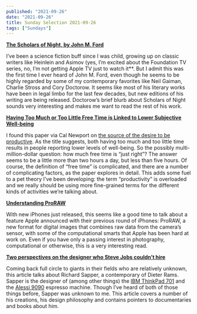 ```yaml
---
published: "2021-09-26"
date: "2021-09-26"
title: Sunday Selection 2021-09-26
tags: ["Sundays"]
---
```


**[The Scholars of Night, by John M.
Ford](https://pluralistic.net/2021/09/26/mike-ford-rides-again/#cold-war-zeitgeist
"The Scholars of Night")**

I’ve been a science fiction buff since I was child, growing up on classic
writers like Heinlein and Asimov (yes, I’m excited about the Foundation TV
series, no, I’m not getting Apple TV just to watch it**. But I admit this was the
first time I ever heard of John M. Ford, even though he seems to be highly
regarded by some of my contemporary favorites like Neil Gaiman, Charlie Stross
and Cory Doctorow. It seems like most of his literary works have been in legal
limbo for the last few decades, but new editions of his writing are being
released. Doctorow’s brief blurb about Scholars of Night sounds very interesting
and makes me want to read the rest of his work.

**[Having Too Much or Too Little Free Time is Linked to Lower Subjective
Well-being](https://www.apa.org/pubs/journals/releases/psp-pspp0000391.pdf
"Having Too Much or Too Little Free Time is Linked to Lower Subjective
Well-being")**

I found this paper via Cal Newport on [the source of the desire to be
productive](https://www.calnewport.com/blog/2021/09/25/on-the-source-of-our-drive-to-get-things-done/
"On the Source of our Drive to Get Things Done"). As the title suggests, both
having too much and too little time results in people reporting lower levels of
well-being. So the possibly multi-million-dollar question: how much free time is
“just right”? The answer seems to be a little more than two hours a day, but
less than five hours. Of course, the definition of “free time” is complicated,
and there are a number of complicating factors, as the paper explores in detail.
This adds some fuel to a pet theory I’ve been developing: the term
“productivity” is overloaded and we really should be using more fine-grained
terms for the different kinds of activities we’re talking about.

**[Understanding ProRAW](https://lux.camera/understanding-proraw/)**

With new iPhones just released, this seems like a good time to talk about a
feature Apple announced with their previous round of iPhones: ProRAW, a new
format for digital images that combines raw data from the camera’s sensor, with
some of the computational smarts that Apple has been hard at work on. Even if
you have only a passing interest in photography, computational or otherwise,
this is a very interesting read.

**[Two perspectives on the designer who Steve Jobs couldn’t
hire](https://www.arun.is/blog/richard-sapper/ "Two perspectives on the designer
who Steve Jobs couldn't hire")**

Coming back full circle to giants in their fields who are relatively unknown,
this article talks about Richard Sapper, a contemporary of Dieter Rams. Sapper
is the designer of (among other things) the [IBM ThinkPad
701](https://en.wikipedia.org/wiki/IBM_ThinkPad_701 "IBM ThinkPad 701") and the
[Alessi 9090](https://amzn.to/3xNiBmQ "Alessi 9090") espresso machine. Though
I’ve heard of both of those things before, Sapper was unknown to me. This
article covers a number of his creations, his design philosophy and contains
pointers to documentaries and books about him.

